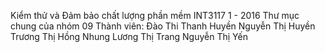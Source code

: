 Kiểm thử và Đảm bảo chất lượng phần mềm INT3117 1 - 2016
Thư mục chung của nhóm 09
Thành viên:
  Đào Thi Thanh Huyền
  Nguyễn Thị Huyền
  Trương Thị Hồng Nhung
  Lương Thị Trang
  Nguyễn Thị Yến
